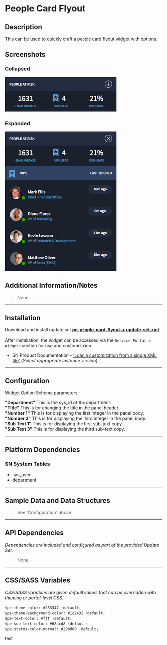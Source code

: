 # People Card Flyout

## Description

This can be used to quickly craft a people card flyout widget with options.

## Screenshots
### Collapsed
![](../images/pe-people-card-flyout-collapsed.png)
### Expanded
![](../images/pe-people-card-flyout-expanded.png)

## Additional Information/Notes
> None

---

## Installation

Download and install update set **[pe-people-card-flyout.u-update-set.xml](pe-people-card-flyout.u-update-set.xml)** <br/><br/>
After installation, the widget can be accessed via the `Service Portal > Widgets` section for use and customization.<br/>
* SN Product Documentation - ['Load a customization from a single XML file'](https://docs.servicenow.com/search?q=Load+a+customization+from+a+single+XML+file)   (<i>Select appropriate instance version</i>)

---

## Configuration

Widget Option Schema parameters:

**"Department"** This is the sys_id of the department.<br/>
**"Title"** This is for changing the title in the panel header.<br/>
**"Number 1"** This is for displaying the first integer in the panel body.<br/>
**"Number 3"** This is for displaying the third integer in the panel body.<br/>
**"Sub Text 1"** This is for displaying the first sub-text copy.<br/>
**"Sub Text 3"** This is for displaying the third sub-text copy.<br/>

---

## Platform Dependencies

### SN System Tables
* sys_user
* department

---

## Sample Data and Data Structures
> See 'Configuration' above

---

## API Dependencies

<i>Dependencies are included and configured as part of the provided Update Set.</i>
> None

---

## CSS/SASS Variables

_CSS/SASS variables are given default values that can be overridden with theming or portal-level CSS._

`$pe-theme-color: #283347 !default;`<br/>
`$pe-theme-background-color: #1c2432 !default;`<br/>
`$pe-text-color: #fff !default;`<br/>
`$pe-sub-text-color: #68acd8 !default;`<br/>
`$pe-status-color-normal: #29bd00 !default;`<br/>

test